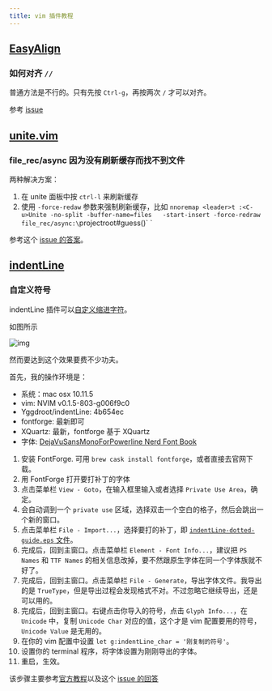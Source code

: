 ```yaml
---
title: vim 插件教程
---
```


## [EasyAlign](https://github.com/junegunn/vim-easy-align)

### 如何对齐 `//`

普通方法是不行的。只有先按 `Ctrl-g`，再按两次 `/` 才可以对齐。

参考 [issue](https://github.com/junegunn/vim-easy-align/issues/53)


## [unite.vim](https://github.com/Shougo/unite.vim)

### file_rec/async 因为没有刷新缓存而找不到文件

两种解决方案：

1. 在 unite 面板中按 `ctrl-l` 来刷新缓存
2. 使用 `-force-redaw` 参数来强制刷新缓存，比如 `nnoremap <leader>t :<C-u>Unite -no-split -buffer-name=files   -start-insert -force-redraw file_rec/async:\`projectroot#guess()\` <cr>`

参考这个 [issue 的答案](https://github.com/Shougo/unite.vim/issues/930#issuecomment-220190238)。


## [indentLine](https://github.com/Yggdroot/indentLine)

### 自定义符号

indentLine 插件可以[自定义缩进字符][1]。

如图所示

![img](https://camo.githubusercontent.com/8e0f6822f859a9a8a7069219f6816174a4737f8e/687474703a2f2f692e696d6775722e636f6d2f325a41376f615a2e706e67)

然而要达到这个效果要费不少功夫。

首先，我的操作环境是：

- 系统：mac osx 10.11.5
- vim: NVIM v0.1.5-803-g006f9c0
- Yggdroot/indentLine: 4b654ec
- fontforge: 最新即可
- XQuartz: 最新，fontforge 基于 XQuartz
- 字体: [DejaVuSansMonoForPowerline Nerd Font Book](https://github.com/ryanoasis/nerd-fonts)

1. 安装 FontForge. 可用 `brew cask install fontforge`，或者直接去官网下载。
2. 用 FontForge 打开要打补丁的字体
3. 点击菜单栏 `View - Goto`，在输入框里输入或者选择 `Private Use Area`，确定。
4. 会自动调到一个 `private use` 区域，选择双击一个空白的格子，然后会跳出一个新的窗口。
5. 点击菜单栏 `File - Import...`，选择要打的补丁，即 [`indentLine-dotted-guide.eps` 文件](https://github.com/Yggdroot/indentLine/blob/master/glyph/indentLine-dotted-guide.eps)。
6. 完成后，回到主窗口。点击菜单栏 `Element - Font Info...`，建议把 `PS Names` 和 `TTF Names` 的相关信息改掉，要不然跟原生字体在同一个字体族就不好了。
7. 完成后，回到主窗口。点击菜单栏 `File - Generate`，导出字体文件。我导出的是 `TrueType`，但是导出过程会发现格式不对。不过忽略它继续导出，还是可以用的。
8. 完成后，回到主窗口。右键点击你导入的符号，点击 `Glyph Info...`，在 `Unicode` 中，复制 `Unicode Char` 对应的值，这个才是 vim 配置要用的符号，`Unicode Value` 是无用的。
9. 在你的 vim 配置中设置 `let g:indentLine_char = '刚复制的符号'`。
10. 设置你的 terminal 程序，将字体设置为刚刚导出的字体。
11. 重启，生效。

该步骤主要参考[官方教程][1]以及这个 [issue 的回答](https://github.com/Yggdroot/indentLine/issues/98#issuecomment-140926831)

[1]: https://github.com/Yggdroot/indentLine#font-patching
